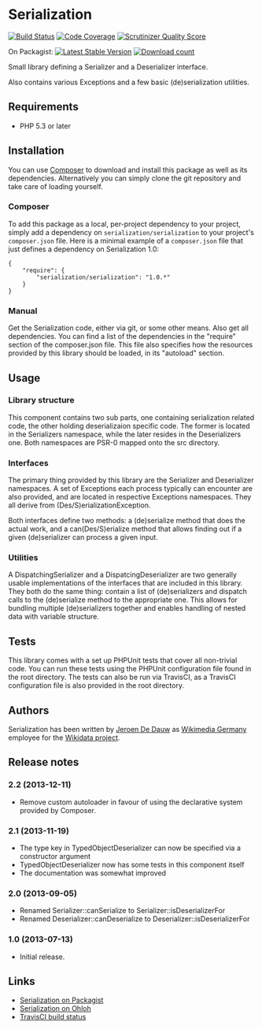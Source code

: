 # Serialization

[![Build Status](https://secure.travis-ci.org/wmde/Serialization.png?branch=master)](http://travis-ci.org/wmde/Serialization)
[![Code Coverage](https://scrutinizer-ci.com/g/wmde/Serialization/badges/coverage.png?s=c1db04f88f763f63dc0f0d8315cf9b8491fc81e6)](https://scrutinizer-ci.com/g/wmde/Serialization/)
[![Scrutinizer Quality Score](https://scrutinizer-ci.com/g/wmde/Serialization/badges/quality-score.png?s=d25b9d7cbc4a737817ebf072d2e4b55b0bd8b662)](https://scrutinizer-ci.com/g/wmde/Serialization/)

On Packagist:
[![Latest Stable Version](https://poser.pugx.org/serialization/serialization/version.png)](https://packagist.org/packages/serialization/serialization)
[![Download count](https://poser.pugx.org/serialization/serialization/d/total.png)](https://packagist.org/packages/serialization/serialization)

Small library defining a Serializer and a Deserializer interface.

Also contains various Exceptions and a few basic (de)serialization utilities.

## Requirements

* PHP 5.3 or later

## Installation

You can use [Composer](http://getcomposer.org/) to download and install
this package as well as its dependencies. Alternatively you can simply clone
the git repository and take care of loading yourself.

### Composer

To add this package as a local, per-project dependency to your project, simply add a
dependency on `serialization/serialization` to your project's `composer.json` file.
Here is a minimal example of a `composer.json` file that just defines a dependency on
Serialization 1.0:

    {
        "require": {
            "serialization/serialization": "1.0.*"
        }
    }

### Manual

Get the Serialization code, either via git, or some other means. Also get all dependencies.
You can find a list of the dependencies in the "require" section of the composer.json file.
This file also specifies how the resources provided by this library should be loaded, in
its "autoload" section.

## Usage

### Library structure

This component contains two sub parts, one containing serialization related code, the
other holding deserializaion specific code. The former is located in the Serializers
namespace, while the later resides in the Deserializers one. Both namespaces are PSR-0
mapped onto the src directory.

### Interfaces

The primary thing provided by this library are the Serializer and Deserializer namespaces.
A set of Exceptions each process typically can encounter are also provided, and are located
in respective Exceptions namespaces. They all derive from (Des/S)erializationException.

Both interfaces define two methods: a (de)serialize method that does the actual work, and
a can(Des/S)erialize method that allows finding out if a given (de)serializer can process
a given input.

### Utilities

A DispatchingSerializer and a DispatcingDeserializer are two generally usable implementations
of the interfaces that are included in this library. They both do the same thing: contain a
list of (de)serializers and dispatch calls to the (de)serialize method to the appropriate one.
This allows for bundling multiple (de)serializers together and enables handling of nested
data with variable structure.

## Tests

This library comes with a set up PHPUnit tests that cover all non-trivial code. You can run these
tests using the PHPUnit configuration file found in the root directory. The tests can also be run
via TravisCI, as a TravisCI configuration file is also provided in the root directory.

## Authors

Serialization has been written by [Jeroen De Dauw](https://www.mediawiki.org/wiki/User:Jeroen_De_Dauw)
as [Wikimedia Germany](https://wikimedia.de) employee for the [Wikidata project](https://wikidata.org/).

## Release notes

### 2.2 (2013-12-11)

* Remove custom autoloader in favour of using the declarative system provided by Composer.

### 2.1 (2013-11-19)

* The type key in TypedObjectDeserializer can now be specified via a constructor argument
* TypedObjectDeserializer now has some tests in this component itself
* The documentation was somewhat improved

### 2.0 (2013-09-05)

* Renamed Serializer::canSerialize to Serializer::isDeserializerFor
* Renamed Deserializer::canDeserialize to Deserializer::isDeserializerFor

### 1.0 (2013-07-13)

* Initial release.

## Links

* [Serialization on Packagist](https://packagist.org/packages/serialization/serialization)
* [Serialization on Ohloh](https://www.ohloh.net/p/serialization-php)
* [TravisCI build status](https://travis-ci.org/wmde/Serialization)

